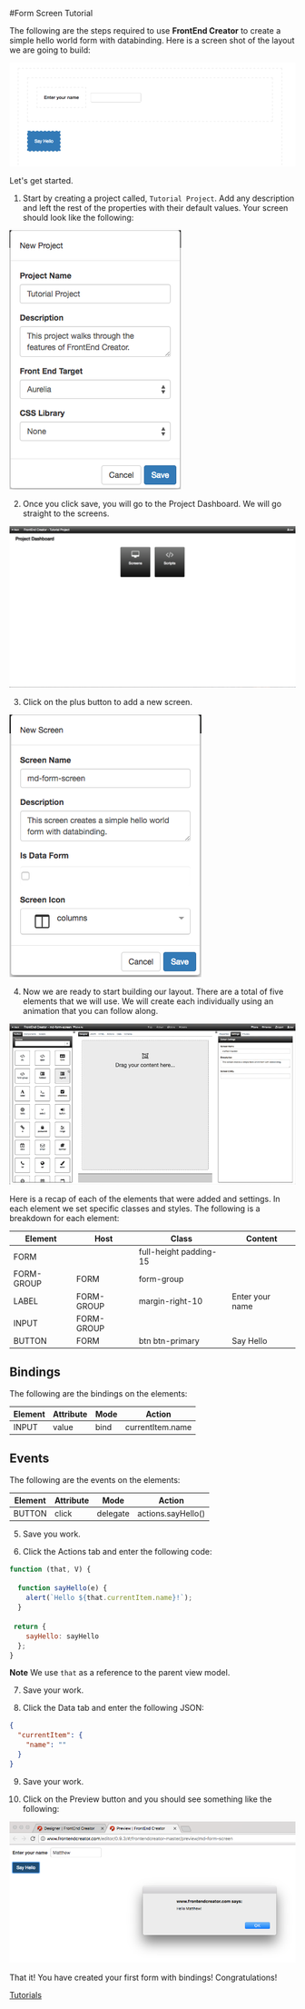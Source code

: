 #Form Screen Tutorial

The following are the steps required to use **FrontEnd Creator** to create a simple hello world form with databinding. Here is a screen shot of the layout we are going to build:

![Tutorial Project](../images/tutorials/tutorial-form-designer.png)


Let's get started.

1. Start by creating a project called, `Tutorial Project`. Add any description and left the rest of the properties with their default values. Your screen should look like the following:

  ![Tutorial Project](../images/tutorials/tutorial-project.png)

2. Once you click save, you will go to the Project Dashboard. We will go straight to the screens.

  ![Tutorial Project Dashboard](../images/tutorials/tutorial-project-dashboard.png)

3. Click on the plus button to add a new screen.

  ![Tutorial Screen Properties](../images/tutorials/tutorial-form-screen-properties.png)

4. Now we are ready to start building our layout. There are a total of five elements that we will use. We will create each individually using an animation that you can follow along.

  ![Tutorial Form Animation](../images/tutorials/tutorial-form-screen.gif)

  Here is a recap of each of the elements that were added and settings. In each element we set specific classes and styles. The following is a breakdown for each element:

  Element | Host | Class | Content
  --- | --- | --- |---
  FORM |  | full-height padding-15 | 
  FORM-GROUP | FORM | form-group | 
  LABEL | FORM-GROUP | margin-right-10 | Enter your name
  INPUT | FORM-GROUP |  | 
  BUTTON | FORM | btn btn-primary | Say Hello

  ## Bindings
  The following are the bindings on the elements:

  Element | Attribute | Mode | Action
  --- | --- | --- |---
  INPUT | value | bind | currentItem.name

  ## Events
  The following are the events on the elements:

  Element | Attribute | Mode | Action
  --- | --- | --- |---
  BUTTON | click | delegate | actions.sayHello()

5. Save you work.

6. Click the Actions tab and enter the following code:

  ```javascript
  function (that, V) {

    function sayHello(e) {
      alert(`Hello ${that.currentItem.name}!`);
    }

   return {
      sayHello: sayHello
    };
  }
  ```

  **Note** We use `that` as a reference to the parent view model.

7. Save your work.

8. Click the Data tab and enter the following JSON:

  ```json
  {
    "currentItem": {
      "name": ""
    }
  }
  ```

9. Save your work.

10. Click on the Preview button and you should see something like the following:

  ![Tutorial Flexbox Preview](../images/tutorials/tutorial-form-preview.png)

That it! You have created your first form with bindings! Congratulations!

[ Tutorials ](tutorials/tutorials)

